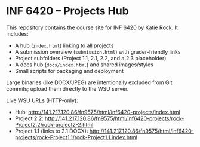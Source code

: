 # INF 6420 – Projects Hub

This repository contains the course site for INF 6420 by Katie Rock. It includes:

- A hub (`index.html`) linking to all projects
- A submission overview (`submission.html`) with grader-friendly links
- Project subfolders (Project 1.1, 2.1, 2.2, and a 2.3 placeholder)
- A docs hub (`docs/index.html`) and shared images/styles
- Small scripts for packaging and deployment

Large binaries (like DOCX/JPEG) are intentionally excluded from Git commits; upload them directly to the WSU server.

Live WSU URLs (HTTP-only):
- Hub: http://141.217.120.86/fn9575/html/inf6420-projects/index.html
- Project 2.2: http://141.217.120.86/fn9575/html/inf6420-projects/rock-Project2.2/rock-project2-2.html
- Project 1.1 (links to 2.1 DOCX): http://141.217.120.86/fn9575/html/inf6420-projects/rock-Project1.1/rock-Project1.1.index.html

